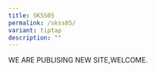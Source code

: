 ```yaml
---
title: SKSS05
permalink: /skss05/
variant: tiptap
description: ""
---
```

<p>WE ARE PUBLISING NEW SITE,WELCOME.</p>